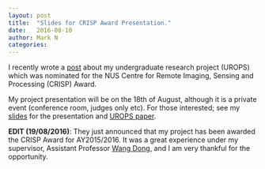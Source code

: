 ```yaml
---
layout: post
title:  "Slides for CRISP Award Presentation."
date:   2016-08-10
author: Mark N
categories:
---
```


I recently wrote a [<u>post</u>](/2016/07/11/limiting-eigenvalue-densities-of-random-matrices.html) about my undergraduate research project (UROPS) which was nominated for the NUS Centre for Remote Imaging, Sensing and Processing (CRISP) Award.

My project presentation will be on the 18th of August, although it is a private event (conference room, judges only etc). For those interested; see my [<u>slides</u>](/pdf/crisp.pdf) for the presentation and [<u>UROPS paper</u>](/pdf/ma3288).

**EDIT (19/08/2016)**: They just announced that my project has been awarded the CRISP Award for AY2015/2016. It was a great experience under my supervisor, Assistant Professor [<u>Wang Dong</u>](http://www.math.nus.edu.sg/~matwd/), and I am very thankful for the opportunity.